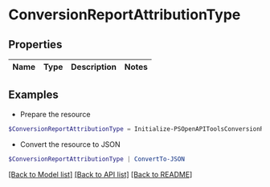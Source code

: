 # ConversionReportAttributionType
## Properties

Name | Type | Description | Notes
------------ | ------------- | ------------- | -------------

## Examples

- Prepare the resource
```powershell
$ConversionReportAttributionType = Initialize-PSOpenAPIToolsConversionReportAttributionType 
```

- Convert the resource to JSON
```powershell
$ConversionReportAttributionType | ConvertTo-JSON
```

[[Back to Model list]](../README.md#documentation-for-models) [[Back to API list]](../README.md#documentation-for-api-endpoints) [[Back to README]](../README.md)

